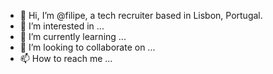 - 👋 Hi, I’m @filipe, a tech recruiter based in Lisbon, Portugal.
- 👀 I’m interested in ...
- 🌱 I’m currently learning ...
- 💞️ I’m looking to collaborate on ...
- 📫 How to reach me ...

<!---
filipestaca/filipestaca is a ✨ special ✨ repository because its `README.md` (this file) appears on your GitHub profile.
You can click the Preview link to take a look at your changes.
--->
